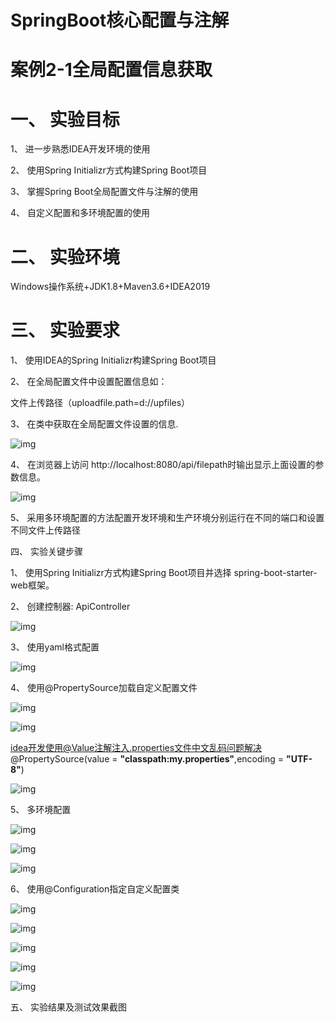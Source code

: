 # SpringBoot核心配置与注解

#  **案例2-1全局配置信息获取**

# 一、 实验目标

1、 进一步熟悉IDEA开发环境的使用

2、 使用Spring Initializr方式构建Spring Boot项目

3、 掌握Spring Boot全局配置文件与注解的使用

4、 自定义配置和多环境配置的使用

# 二、 实验环境

  Windows操作系统+JDK1.8+Maven3.6+IDEA2019

# 三、 实验要求

1、 使用IDEA的Spring Initializr构建Spring Boot项目

2、 在全局配置文件中设置配置信息如：

文件上传路径（uploadfile.path=d://upfiles）

3、 在类中获取在全局配置文件设置的信息.

![img](SpringBoot核心配置与注解.assets/clip_image002.jpg)

4、 在浏览器上访问 http://localhost:8080/api/filepath时输出显示上面设置的参数信息。

![img](SpringBoot核心配置与注解.assets/clip_image004.jpg)

5、 采用多环境配置的方法配置开发环境和生产环境分别运行在不同的端口和设置不同文件上传路径

四、 实验关键步骤

1、 使用Spring Initializr方式构建Spring Boot项目并选择         spring-boot-starter-web框架。

2、 创建控制器: ApiController

![img](SpringBoot核心配置与注解.assets/clip_image006.jpg)

3、 使用yaml格式配置

![img](SpringBoot核心配置与注解.assets/clip_image007.png)

4、 使用@PropertySource加载自定义配置文件

![img](SpringBoot核心配置与注解.assets/clip_image008.png)

![img](SpringBoot核心配置与注解.assets/clip_image010.jpg)

idea开发使用@Value注解注入.properties文件中文乱码问题解决
 @PropertySource(value = **"classpath:my.properties"**,encoding = **"UTF-8"**)

![img](SpringBoot核心配置与注解.assets/clip_image012.jpg)

5、 多环境配置

![img](SpringBoot核心配置与注解.assets/clip_image014.jpg)

![img](SpringBoot核心配置与注解.assets/clip_image016.jpg)

![img](SpringBoot核心配置与注解.assets/clip_image018.jpg)

 

6、 使用@Configuration指定自定义配置类

![img](SpringBoot核心配置与注解.assets/clip_image020.jpg)

![img](SpringBoot核心配置与注解.assets/clip_image021.png)

![img](SpringBoot核心配置与注解.assets/clip_image023.jpg)

![img](SpringBoot核心配置与注解.assets/clip_image025.jpg)

![img](SpringBoot核心配置与注解.assets/clip_image027.jpg)

五、 实验结果及测试效果截图

 